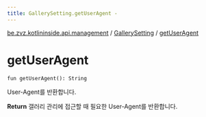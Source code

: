 ```yaml
---
title: GallerySetting.getUserAgent - 
---
```


[be.zvz.kotlininside.api.management](../index.html) / [GallerySetting](index.html) / [getUserAgent](./get-user-agent.html)

# getUserAgent

`fun getUserAgent(): String`

User-Agent를 반환합니다.

**Return**
갤러리 관리에 접근할 때 필요한 User-Agent를 반환합니다.

